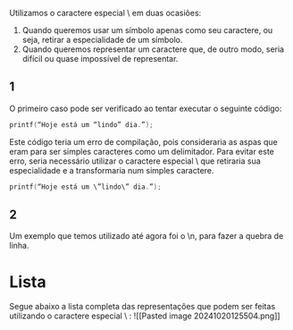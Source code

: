 Utilizamos o caractere especial  \\ em duas ocasiões:
1. Quando queremos usar um símbolo apenas como seu caractere, ou seja, retirar a especialidade de um símbolo.
2. Quando queremos representar um caractere que, de outro modo, seria difícil ou quase impossível de representar.

## 1
O primeiro caso pode ser verificado ao tentar executar o seguinte código:
```c
printf(“Hoje está um “lindo” dia.”);
```
Este código teria um erro de compilação, pois consideraria as aspas que eram para ser simples caracteres como um delimitador.
Para evitar este erro, seria necessário utilizar o caractere especial \ que retiraria sua especialidade e a transformaria num simples caractere.
```c
printf(“Hoje está um \”lindo\” dia.”);
```

## 2
Um exemplo que temos utilizado até agora foi o \n, para fazer a quebra de linha.

# Lista
Segue abaixo a lista completa das representações que podem ser feitas utilizando o caractere especial \\ :
![[Pasted image 20241020125504.png]]


